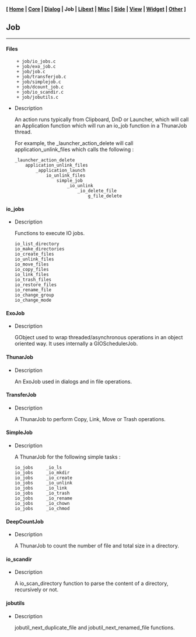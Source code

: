 **[ [Home](00-Home.html) | [Core](01-Core.html) | [Dialog](02-Dialog.html) | Job | [Libext](04-Libext.html) | [Misc](05-Misc.html) | [Side](06-Side.html) | [View](07-View.html) | [Widget](08-Widget.html) | [Other](99-Other.html) ]**

## Job

---

#### Files

```
    + job/io_jobs.c
    + job/exo_job.c
    + job/job.c
    + job/transferjob.c
    + job/simplejob.c
    + job/dcount_job.c
    + job/io_scandir.c
    + job/jobutils.c
```

* Description

    An action runs typically from Clipboard, DnD or Launcher, which will call
    an Application function which will run an io_job function in a ThunarJob
    thread.
    
    For example, the _launcher_action_delete will call
    application_unlink_files which calls the following :
    
    ```
    _launcher_action_delete
        application_unlink_files
            _application_launch
                io_unlink_files
                    simple_job
                        _io_unlink
                            _io_delete_file
                                g_file_delete
    ```


#### io_jobs

* Description

    Functions to execute IO jobs.

    ```
    io_list_directory
    io_make_directories
    io_create_files
    io_unlink_files
    io_move_files
    io_copy_files
    io_link_files
    io_trash_files
    io_restore_files
    io_rename_file
    io_change_group
    io_change_mode
    ```


#### ExoJob

* Description

    GObject used to wrap threaded/asynchronous operations in an object
    oriented way. It uses internally a GIOSchedulerJob.


#### ThunarJob

* Description

    An ExoJob used in dialogs and in file operations.


#### TransferJob

* Description

    A ThunarJob to perform Copy, Link, Move or Trash operations.


#### SimpleJob

* Description

    A ThunarJob for the following simple tasks :

    ```
    io_jobs     _io_ls
    io_jobs     _io_mkdir
    io_jobs     _io_create
    io_jobs     _io_unlink
    io_jobs     _io_link
    io_jobs     _io_trash
    io_jobs     _io_rename
    io_jobs     _io_chown
    io_jobs     _io_chmod
    ```


#### DeepCountJob

* Description

    A ThunarJob to count the number of file and total size in
    a directory.


#### io_scandir

* Description

    A io_scan_directory function to parse the content of a directory, recursively or not.


#### jobutils

* Description

    jobutil_next_duplicate_file and jobutil_next_renamed_file functions.

<br>
<br>
<br>



